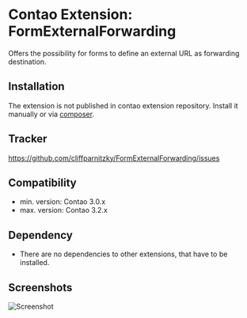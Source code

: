 Contao Extension: FormExternalForwarding
========================================

Offers the possibility for forms to define an external URL as forwarding destination.


Installation
------------

The extension is not published in contao extension repository.
Install it manually or via [composer](https://packagist.org/packages/cliffparnitzky/form-external-forwarding).


Tracker
-------

https://github.com/cliffparnitzky/FormExternalForwarding/issues


Compatibility
-------------

- min. version: Contao 3.0.x
- max. version: Contao 3.2.x


Dependency
----------

- There are no dependencies to other extensions, that have to be installed.


Screenshots
-----------

![Screenshot](https://raw.github.com/cliffparnitzky/FormExternalForwarding/master/screenshot.jpg)